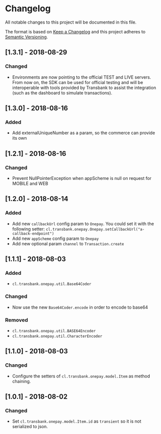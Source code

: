 # Changelog
All notable changes to this project will be documented in this file.

The format is based on [Keep a Changelog](http://keepachangelog.com/en/1.0.0/)
and this project adheres to [Semantic Versioning](http://semver.org/spec/v2.0.0.html).

## [1.3.1] - 2018-08-29
### Changed
- Environments are now pointing to the official TEST and LIVE servers. From now
on, the SDK can be used for official testing and will be interoperable with
tools provided by Transbank to assist the integration (such as the dashboard
to simulate transactions).

## [1.3.0] - 2018-08-16
### Added
- Add externalUniqueNumber as a param, so the commerce can provide its own

## [1.2.1] - 2018-08-16
### Changed
- Prevent NullPointerException when appScheme is null on request for MOBILE and WEB

## [1.2.0] - 2018-08-14
### Added
- Add new `callbackUrl` config param to `Onepay`. You could set it with the following setter:
    `cl.transbank.onepay.Onepay.setCallbackUrl("a-callback-endpoint")`
- Add new `appScheme` config param to `Onepay`
- Add new optional param `channel` to `Transaction.create`

## [1.1.1] - 2018-08-03
### Added
- `cl.transbank.onepay.util.Base64Coder`
### Changed
- Now use the new `Base64Coder.encode` in order to encode to base64
### Removed
- `cl.transbank.onepay.util.BASE64Encoder`
- `cl.transbank.onepay.util.CharacterEncoder`

## [1.1.0] - 2018-08-03
### Changed
- Configure the setters of `cl.transbank.onepay.model.Item` as method chaining.


## [1.0.1] - 2018-08-02
### Changed
- Set `cl.transbank.onepay.model.Item.id` as `transient` so it is not serialized to json.


